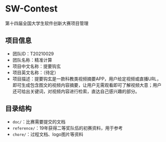# SW-Contest

第十四届全国大学生软件创新大赛项目管理

## 项目信息

- 团队ID：T20210029
- 团队名称：精准计算
- 项目中文名称：提要钩玄
- 项目英文名称：（待定）
- 项目描述：提要钩玄是一款科教类视频摘要APP，用户给定视频或直播URL，即可生成包含图文的视频内容摘要，让用户无需观看即可了解视频大意；用户还可给出关键词，对视频内容进行检索，直达自己感兴趣的部分。

## 目录结构

- `doc/`：比赛需要提交的文档
- `reference/`：19年获得二等奖队伍的初赛资料，用于参考
- `chore/`：过程文档、logo图片等资料



